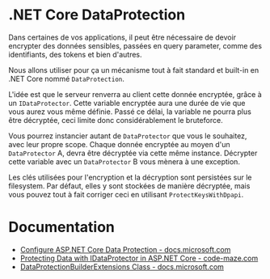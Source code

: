 # .NET Core DataProtection

Dans certaines de vos applications, il peut être nécessaire de devoir encrypter des données sensibles, passées en query parameter, comme des identifiants, des tokens et bien d'autres.

Nous allons utiliser pour ça un mécanisme tout à fait standard et built-in en .NET Core nommé ``DataProtection``.

L'idée est que le serveur renverra au client cette donnée encryptée, grâce à un ``IDataProtector``. Cette variable encryptée aura une durée de vie que vous aurez vous même définie. Passé ce délai, la variable ne pourra plus être décryptée, ceci limite donc considérablement le bruteforce.

Vous pourrez instancier autant de ``DataProtector`` que vous le souhaitez, avec leur propre scope. Chaque donnée encryptée au moyen d'un ``DataProtector`` A, devra être décryptée via cette même instance. Décrypter cette variable avec un  ``DataProtector`` B vous mènera à une exception.

Les clés utilisées pour l'encryption et la décryption sont persistées sur le filesystem. Par défaut, elles y sont stockées de manière décryptée, mais vous pouvez tout à fait corriger ceci en utilisant ``ProtectKeysWithDpapi``.

# Documentation

* [Configure ASP.NET Core Data Protection - docs.microsoft.com](https://docs.microsoft.com/en-us/aspnet/core/security/data-protection/configuration/overview?view=aspnetcore-6.0)
* [Protecting Data with IDataProtector in ASP.NET Core - code-maze.com](https://code-maze.com/data-protection-aspnet-core/)
* [DataProtectionBuilderExtensions Class - docs.microsoft.com](https://docs.microsoft.com/en-us/dotnet/api/microsoft.aspnetcore.dataprotection.dataprotectionbuilderextensions?view=aspnetcore-6.0)